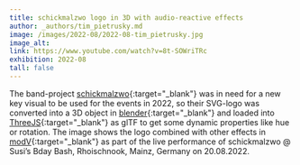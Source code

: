 ```yaml
---
title: schickmalzwo logo in 3D with audio-reactive effects
author: _authors/tim_pietrusky.md
image: /images/2022-08/2022-08-tim_pietrusky.jpg
image_alt: 
link: https://www.youtube.com/watch?v=8t-SOWriTRc
exhibition: 2022-08
tall: false 
---
```


The band-project [schickmalzwo](https://schickmalzwo.de){:target="_blank"} was in need for a new key visual to be used for the events in 2022, so their SVG-logo was converted into a 3D object in [blender](https://www.blender.org/){:target="_blank"} and loaded into [ThreeJS](https://threejs.org/){:target="_blank"} as glTF to get some dynamic properties like hue or rotation. The image shows the logo combined with other effects in [modV](https://modv.vcync.gl){:target="_blank"} as part of the live performance of schickmalzwo @ Susi’s Bday Bash, Rhoischnook, Mainz, Germany on 20.08.2022.